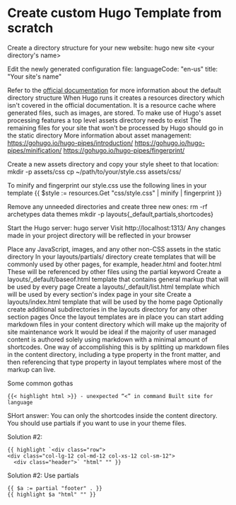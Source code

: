 # Create custom Hugo Template from scratch

Create a directory structure for your new website: hugo new site <your directory's name>

Edit the newly generated configuration file:
languageCode: "en-us"
title: "Your site's name"

Refer to the [official documentation](https://gohugo.io/getting-started/directory-structure/) for more information about the default directory structure
When Hugo runs it creates a resources directory which isn't covered in the official documentation. It is a resource cache where generated files, such as images, are stored.
To make use of Hugo's asset processing features a top level assets directory needs to exist
The remaining files for your site that won't be processed by Hugo should go in the static directory
More information about asset management:
https://gohugo.io/hugo-pipes/introduction/
https://gohugo.io/hugo-pipes/minification/
https://gohugo.io/hugo-pipes/fingerprint/

Create a new assets directory and copy your style sheet to that location:
mkdir -p assets/css
cp ~/path/to/your/style.css assets/css/

To minify and fingerprint our style.css use the following lines in your template
{{ $style := resources.Get "css/style.css" | minify | fingerprint }}
<link rel="stylesheet" href="{{ $style.Permalink }}">

Remove any unneeded directories and create three new ones:
rm -rf archetypes data themes
mkdir -p layouts{_default,partials,shortcodes}

Start the Hugo server: hugo server
Visit http://localhost:1313/ Any changes made in your project directory will be reflected in your browser


Place any JavaScript, images, and any other non-CSS assets in the static directory
In your layouts/partials/ directory create templates that will be commonly used by other pages, for example, header.html and footer.html These will be referenced by other files using the partial keyword
Create a layouts/_default/baseof.html template that contains general markup that will be used by every page
Create a layouts/_default/list.html template which will be used by every section's index page in your site
Create a layouts/index.html template that will be used by the home page
Optionally create additional subdirectories in the layouts directory for any other section pages
Once the layout templates are in place you can start adding markdown files in your content directory which will make up the majority of site maintenance work
It would be ideal if the majority of user managed content is authored solely using markdown with a minimal amount of shortcodes. One way of accomplishing this is by splitting up markdown files in the content directory, including a type property in the front matter, and then referencing that type property in layout templates where most of the markup can live.

Some common gothas
```
{{< highlight html >}} - unexpected “<” in command Built site for language
```

SHort answer: You can only the shortcodes inside the content directory.
You should use partials if you want to use in your theme files.

Solution #2:
```
{{ highlight `<div class="row">
<div class="col-lg-12 col-md-12 col-xs-12 col-sm-12">
  <div class="header">` "html" "" }}
```

Solution #2:
Use partials
```
{{ $a := partial "footer" . }}
{{ highlight $a "html" "" }}
```